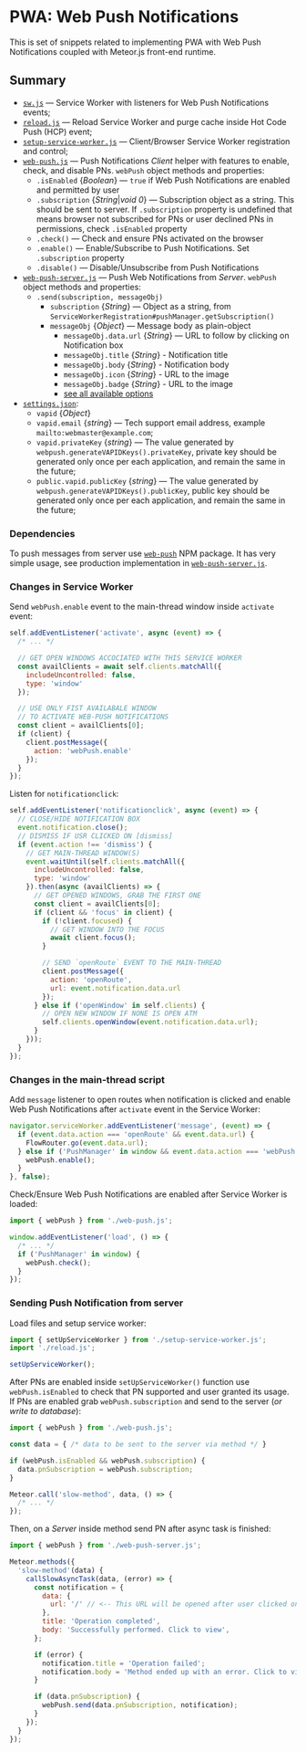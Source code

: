 # PWA: Web Push Notifications

This is set of snippets related to implementing PWA with Web Push Notifications coupled with Meteor.js front-end runtime.

## Summary

- [`sw.js`](https://github.com/veliovgroup/meteor-snippets/blob/main/pwa-push-notifications/sw-v2.js) — Service Worker with listeners for Web Push Notifications events;
- [`reload.js`](https://github.com/veliovgroup/meteor-snippets/blob/main/pwa-push-notifications/reload.js) — Reload Service Worker and purge cache inside Hot Code Push (HCP) event;
- [`setup-service-worker.js`](https://github.com/veliovgroup/meteor-snippets/blob/main/pwa-push-notifications/setup-service-worker.js) — Client/Browser Service Worker registration and control;
- [`web-push.js`](https://github.com/veliovgroup/meteor-snippets/blob/main/pwa-push-notifications/web-push.js) — Push Notifications *Client* helper with features to enable, check, and disable PNs. `webPush` object methods and properties:
  - `.isEnabled` {*Boolean*} — `true` if Web Push Notifications are enabled and permitted by user
  - `.subscription` {*String*|*void 0*} — Subscription object as a string. This should be sent to server. If `.subscription` property is undefined that means browser not subscribed for PNs or user declined PNs in permissions, check `.isEnabled` property
  - `.check()` — Check and ensure PNs activated on the browser
  - `.enable()` — Enable/Subscribe to Push Notifications. Set `.subscription` property
  - `.disable()` — Disable/Unsubscribe from Push Notifications
- [`web-push-server.js`](https://github.com/veliovgroup/meteor-snippets/blob/main/pwa-push-notifications/web-push-server.js) — Push Web Notifications from *Server*. `webPush` object methods and properties:
  - `.send(subscription, messageObj)`
    - `subscription` {*String*} — Object as a string, from `ServiceWorkerRegistration#pushManager.getSubscription()`
    - `messageObj` {*Object*} — Message body as plain-object
      - `messageObj.data.url` {*String*} — URL to follow by clicking on Notification box
      - `messageObj.title` {*String*} - Notification title
      - `messageObj.body` {*String*} - Notification body
      - `messageObj.icon` {*String*} - URL to the image
      - `messageObj.badge` {*String*} - URL to the image
      - [see all available options](https://github.com/veliovgroup/meteor-snippets/blob/main/pwa-push-notifications/web-push-server.js#L15)
- [`settings.json`](https://github.com/veliovgroup/meteor-snippets/blob/main/pwa-push-notifications/settings.json):
  - `vapid` {*Object*}
  - `vapid.email` {*string*} — Tech support email address, example `mailto:webmaster@example.com`;
  - `vapid.privateKey` {*string*} — The value generated by `webpush.generateVAPIDKeys().privateKey`, private key should be generated only once per each application, and remain the same in the future;
  - `public.vapid.publicKey` {*string*} — The value generated by `webpush.generateVAPIDKeys().publicKey`, public key should be generated only once per each application, and remain the same in the future;

### Dependencies

To push messages from server use [`web-push`](npmjs.com/package/web-push) NPM package. It has very simple usage, see production implementation in [`web-push-server.js`](https://github.com/veliovgroup/meteor-snippets/blob/main/pwa-push-notifications/web-push-server.js).

### Changes in Service Worker

Send `webPush.enable` event to the main-thread window inside `activate` event:

```js
self.addEventListener('activate', async (event) => {
  /* ... */

  // GET OPEN WINDOWS ACCOCIATED WITH THIS SERVICE WORKER
  const availClients = await self.clients.matchAll({
    includeUncontrolled: false,
    type: 'window'
  });

  // USE ONLY FIST AVAILABALE WINDOW
  // TO ACTIVATE WEB-PUSH NOTIFICATIONS
  const client = availClients[0];
  if (client) {
    client.postMessage({
      action: 'webPush.enable'
    });
  }
});
```

Listen for `notificationclick`:

```js
self.addEventListener('notificationclick', async (event) => {
  // CLOSE/HIDE NOTIFICATION BOX
  event.notification.close();
  // DISMISS IF USR CLICKED ON [dismiss]
  if (event.action !== 'dismiss') {
    // GET MAIN-THREAD WINDOW(S)
    event.waitUntil(self.clients.matchAll({
      includeUncontrolled: false,
      type: 'window'
    }).then(async (availClients) => {
      // GET OPENED WINDOWS, GRAB THE FIRST ONE
      const client = availClients[0];
      if (client && 'focus' in client) {
        if (!client.focused) {
          // GET WINDOW INTO THE FOCUS
          await client.focus();
        }

        // SEND `openRoute` EVENT TO THE MAIN-THREAD
        client.postMessage({
          action: 'openRoute',
          url: event.notification.data.url
        });
      } else if ('openWindow' in self.clients) {
        // OPEN NEW WINDOW IF NONE IS OPEN ATM
        self.clients.openWindow(event.notification.data.url);
      }
    }));
  }
});
```

### Changes in the main-thread script

Add `message` listener to open routes when notification is clicked and enable Web Push Notifications after `activate` event in the Service Worker:

```js
navigator.serviceWorker.addEventListener('message', (event) => {
  if (event.data.action === 'openRoute' && event.data.url) {
    FlowRouter.go(event.data.url);
  } else if ('PushManager' in window && event.data.action === 'webPush.enable') {
    webPush.enable();
  }
}, false);
```

Check/Ensure Web Push Notifications are enabled after Service Worker is loaded:

```js
import { webPush } from './web-push.js';

window.addEventListener('load', () => {
  /* ... */
  if ('PushManager' in window) {
    webPush.check();
  }
});
```

### Sending Push Notification from server

Load files and setup service worker:

```js
import { setUpServiceWorker } from './setup-service-worker.js';
import './reload.js';

setUpServiceWorker();
```

After PNs are enabled inside `setUpServiceWorker()` function use `webPush.isEnabled` to check that PN supported and user granted its usage. If PNs are enabled grab `webPush.subscription` and send to the server (*or write to database*):

```js
import { webPush } from './web-push.js';

const data = { /* data to be sent to the server via method */ }

if (webPush.isEnabled && webPush.subscription) {
  data.pnSubscription = webPush.subscription;
}

Meteor.call('slow-method', data, () => {
  /* ... */
});
```

Then, on a *Server* inside method send PN after async task is finished:

```js
import { webPush } from './web-push-server.js';

Meteor.methods({
  'slow-method'(data) {
    callSlowAsyncTask(data, (error) => {
      const notification = {
        data: {
          url: '/' // <-- This URL will be opened after user clicked on Notification
        },
        title: 'Operation completed',
        body: 'Successfully performed. Click to view',
      };

      if (error) {
        notification.title = 'Operation failed';
        notification.body = 'Method ended up with an error. Click to view';
      }

      if (data.pnSubscription) {
        webPush.send(data.pnSubscription, notification);
      }
    });
  }
});
```
